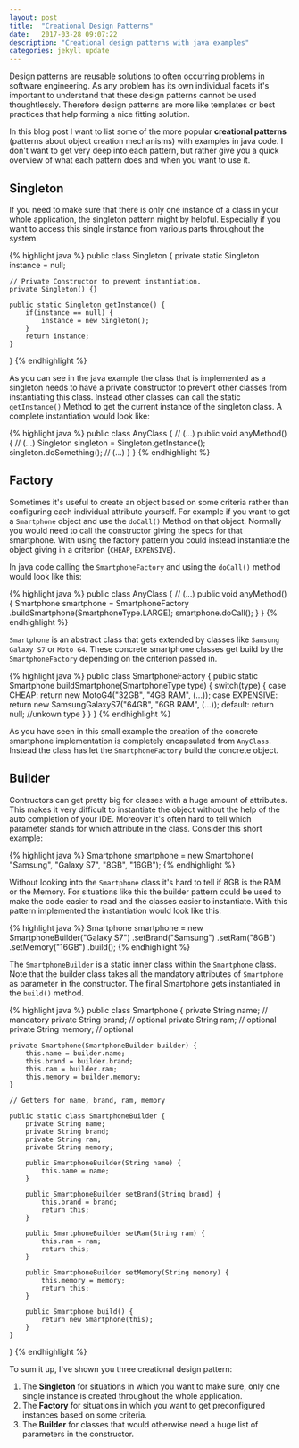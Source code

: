 ```yaml
---
layout: post
title:  "Creational Design Patterns"
date:   2017-03-28 09:07:22
description: "Creational design patterns with java examples"
categories: jekyll update
---
```

Design patterns are reusable solutions to often occurring problems in software engineering. As any problem has its own individual facets it's important to understand that these design patterns cannot be used thoughtlessly. Therefore design patterns are more like templates or best practices that help forming a nice fitting solution. 

In this blog post I want to list some of the more popular **creational patterns** (patterns about object creation mechanisms) with examples in java code. I don't want to get very deep into each pattern, but rather give you a quick overview of what each pattern does and when you want to use it.

## Singleton

If you need to make sure that there is only one instance of a class in your whole application, the singleton pattern might by helpful. Especially if you want to access this single instance from various parts throughout the system. 

{% highlight java %}
public class Singleton {
    private static Singleton instance = null;
    
    // Private Constructor to prevent instantiation.
    private Singleton() {}

    public static Singleton getInstance() {
        if(instance == null) {
            instance = new Singleton();
        }
        return instance;
    }
}
{% endhighlight %}

As you can see in the java example the class that is implemented as a singleton needs to have a private constructor to prevent other classes from instantiating this class. Instead other classes can call the static `getInstance()` Method to get the current instance of the singleton class. A complete instantiation would look like:

{% highlight java %}
public class AnyClass {
    // (...)
    public void anyMethod() {
        // (...)
        Singleton singleton = Singleton.getInstance();
        singleton.doSomething();
        // (...)
    }
}
{% endhighlight %}

## Factory

Sometimes it's useful to create an object based on some criteria rather than configuring each individual attribute yourself. For example if you want to get a `Smartphone` object and use the `doCall()` Method on that object. Normally you would need to call the constructor giving the specs for that smartphone. With using the factory pattern you could instead instantiate the object giving in a criterion (`CHEAP`, `EXPENSIVE`).

In java code calling the `SmartphoneFactory` and using the `doCall()` method would look like this:

{% highlight java %}
public class AnyClass {
    // (...)
    public void anyMethod() {
        Smartphone smartphone = SmartphoneFactory
                .buildSmartphone(SmartphoneType.LARGE);
        smartphone.doCall();
    }
}
{% endhighlight %}

`Smartphone` is an abstract class that gets extended by classes like `Samsung Galaxy S7` or `Moto G4`. These concrete smartphone classes get build by the `SmartphoneFactory` depending on the criterion passed in.

{% highlight java %}
public class SmartphoneFactory {
    public static Smartphone buildSmartphone(SmartphoneType type) {
        switch(type) {
            case CHEAP:
                return new MotoG4("32GB", "4GB RAM", (...));
            case EXPENSIVE:
                return new SamsungGalaxyS7("64GB", 
                        "6GB RAM", (...));
            default:
                return null; //unkown type
        }
    }
}
{% endhighlight %}

As you have seen in this small example the creation of the concrete smartphone implementation is completely encapsulated from `AnyClass`. Instead the class has let the `SmartphoneFactory` build the concrete object.

## Builder

Contructors can get pretty big for classes with a huge amount of attributes. This makes it very difficult to instantiate the object without the help of the auto completion of your IDE. Moreover it's often hard to tell which parameter stands for which attribute in the class. Consider this short example:

{% highlight java %}
Smartphone smartphone = new Smartphone(
                            "Samsung", "Galaxy S7", "8GB", "16GB");
{% endhighlight %}

Without looking into the `Smartphone` class it's hard to tell if 8GB is the RAM or the Memory. For situations like this the builder pattern could be used to make the code easier to read and the classes easier to instantiate. With this pattern implemented the instantiation would look like this:

{% highlight java %}
Smartphone smartphone = new SmartphoneBuilder("Galaxy S7")
        .setBrand("Samsung")
        .setRam("8GB")
        .setMemory("16GB")
        .build();
{% endhighlight %}

The `SmartphoneBuilder` is a static inner class within the `Smartphone` class. Note that the builder class takes all the mandatory attributes of `Smartphone` as parameter in the constructor. The final Smartphone gets instantiated in the `build()` method.

{% highlight java %}
public class Smartphone {
    private String name; // mandatory
    private String brand; // optional
    private String ram; // optional
    private String memory; // optional

    private Smartphone(SmartphoneBuilder builder) {
        this.name = builder.name;
        this.brand = builder.brand;
        this.ram = builder.ram;
        this.memory = builder.memory;
    }

    // Getters for name, brand, ram, memory

    public static class SmartphoneBuilder {
        private String name;
        private String brand;
        private String ram;
        private String memory;
        
        public SmartphoneBuilder(String name) {
            this.name = name;
        }
        
        public SmartphoneBuilder setBrand(String brand) {
            this.brand = brand;
            return this;
        }
        
        public SmartphoneBuilder setRam(String ram) {
            this.ram = ram;
            return this;
        }
        
        public SmartphoneBuilder setMemory(String memory) {
            this.memory = memory;
            return this;
        }
        
        public Smartphone build() {
            return new Smartphone(this);
        }
    }
}
{% endhighlight %}

To sum it up, I've shown you three creational design pattern: 
1. The **Singleton** for situations in which you want to make sure, only one single instance is created throughout the whole application.  
2. The **Factory** for situations in which you want to get preconfigured instances based on some criteria.
3. The **Builder** for classes that would otherwise need a huge list of parameters in the constructor.
